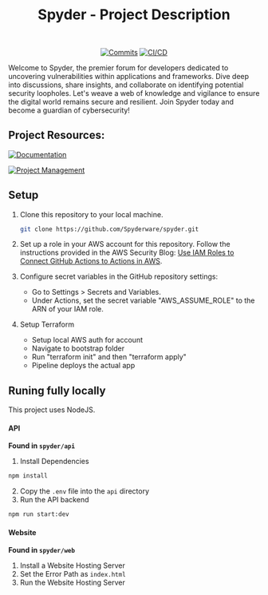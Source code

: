 <div align="center">

# Spyder - Project Description

<br>
  
[![Commits](https://img.shields.io/github/commit-activity/w/Spyderware/spyder)](https://github.com/Spyderware/spyder/activity)
[![CI/CD](https://github.com/Spyderware/spyder/actions/workflows/proj-ci-cd.yaml/badge.svg)](https://github.com/Spyderware/spyder/actions)

</div>

Welcome to Spyder, the premier forum for developers dedicated to uncovering vulnerabilities within applications and frameworks. Dive deep into discussions, share insights, and collaborate on identifying potential security loopholes. Let's weave a web of knowledge and vigilance to ensure the digital world remains secure and resilient. Join Spyder today and become a guardian of cybersecurity!

## Project Resources:

[![Documentation](https://img.shields.io/badge/View-Project%20Documentation-blue?style=for-the-badge)](https://rockshopgraduate.atlassian.net/wiki/spaces/SWLC/pages)&ensp;

[![Project Management](https://img.shields.io/badge/View-Project%20Issue%20Board-blue?style=for-the-badge)](https://rockshopgraduate.atlassian.net/jira/software/projects/SWLU/boards/7)&ensp;

## Setup

1. Clone this repository to your local machine.

   ```bash
   git clone https://github.com/Spyderware/spyder.git
   ```

2. Set up a role in your AWS account for this repository. Follow the instructions provided in the AWS Security Blog: [Use IAM Roles to Connect GitHub Actions to Actions in AWS](https://aws.amazon.com/blogs/security/use-iam-roles-to-connect-github-actions-to-actions-in-aws/).

3. Configure secret variables in the GitHub repository settings:

   - Go to Settings > Secrets and Variables.
   - Under Actions, set the secret variable "AWS_ASSUME_ROLE" to the ARN of your IAM role.

4. Setup Terraform
   - Setup local AWS auth for account
   - Navigate to bootstrap folder
   - Run "terraform init" and then "terraform apply"
   - Pipeline deploys the actual app

## Runing fully locally

This project uses NodeJS.

#### API

**Found in `spyder/api`**

1. Install Dependencies

```bash
npm install
```

2. Copy the `.env` file into the `api` directory
3. Run the API backend

```bash
npm run start:dev
```

#### Website

**Found in `spyder/web`**

1. Install a Website Hosting Server
2. Set the Error Path as `index.html`
3. Run the Website Hosting Server